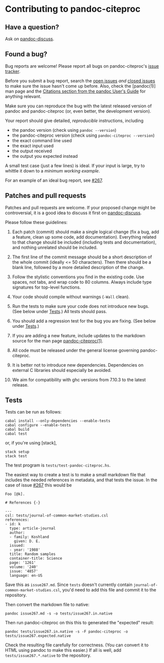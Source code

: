 Contributing to pandoc-citeproc
===============================

Have a question?
----------------

Ask on [pandoc-discuss].

Found a bug?
------------

Bug reports are welcome!  Please report all bugs on
pandoc-citeproc's [issue tracker].

Before you submit a bug report, search the [open issues] *and* [closed issues]
to make sure the issue hasn't come up before. Also, check the
[pandoc(1)] man page and the [Citations section from the pandoc
User's Guide] for anything relevant.

Make sure you can reproduce the bug with the latest released
version of pandoc and pandoc-citeproc (or, even better, the
development version).

Your report should give detailed, *reproducible* instructions, including

  * the pandoc version (check using `pandoc --version`)
  * the pandoc-citeproc version (check using `pandoc-citeproc --version`)
  * the exact command line used
  * the exact input used
  * the output received
  * the output you expected instead

A small test case (just a few lines) is ideal.  If your input is large,
try to whittle it down to a *minimum working example*.

For an example of an ideal bug report, see
[#267](https://github.com/jgm/pandoc-citeproc/issues/267).

Patches and pull requests
-------------------------

Patches and pull requests are welcome.  If your proposed change might
be controversial, it is a good idea to discuss it first on [pandoc-discuss].

Please follow these guidelines:

1.  Each patch (commit) should make a single logical change (fix a bug, add
    a feature, clean up some code, add documentation).  Everything
    related to that change should be included (including tests and
    documentation), and nothing unrelated should be included.

2.  The first line of the commit message should be a short description
    of the whole commit (ideally <= 50 characters).  Then there should
    be a blank line, followed by a more detailed description of the
    change.

3.  Follow the stylistic conventions you find in the existing
    code.  Use spaces, not tabs, and wrap code to 80 columns.
    Always include type signatures for top-level functions.

4.  Your code should compile without warnings (`-Wall` clean).

5.  Run the tests to make sure your code does not introduce new bugs.
    (See below under [Tests](#tests).)  All tests should pass.

6.  You should add a regression test for the bug you are fixing.  (See
    below under [Tests](#tests).)

7.  If you are adding a new feature, include updates to the
    markdown source for the man page [pandoc-citeproc(1)].

8.  All code must be released under the general license
    governing pandoc-citeproc.

9.  It is better not to introduce new dependencies.  Dependencies on
    external C libraries should especially be avoided.

10. We aim for compatibility with ghc versions from 7.10.3 to the
    latest release.

Tests
-----

Tests can be run as follows:

    cabal install --only-dependencies --enable-tests
    cabal configure --enable-tests
    cabal build
    cabal test

or, if you're using [stack],

    stack setup
    stack test

The test program is `tests/test-pandoc-citeproc.hs`.

The easiest way to create a test is to make a small markdown
file that includes the needed references in metadata, and that
tests the issue. In the case of issue
[#267](https://github.com/jgm/pandoc-citeproc/issues/267) this
would be

```
Foo [@k].

# References {-}

---
csl: tests/journal-of-common-market-studies.csl
references:
- id: k
  type: article-journal
  author:
  - family: Koshland
    given: D. E.
  issued:
  - year: '1988'
  title: Random samples
  container-title: Science
  page: '1261'
  volume: '240'
  issue: '4857'
  language: en-US
```

Save this as `issue267.md`.  Since `tests` doesn't currently
contain `journal-of-common-market-studies.csl`, you'd need to
add this file and commit it to the repository.

Then convert the markdown file to native:

    pandoc issue267.md -s -o tests/issue267.in.native

Then run pandoc-citeproc on this this to generated the "expected" result:

    pandoc tests/issue267.in.native -s -F pandoc-citeproc -o tests/issue267.expected.native

Check the resulting file carefully for correctness. (You can
convert it to HTML using pandoc to make this easier.) If all is
well, add `tests/issue267.*.native` to the repository.

[pandoc-discuss]: http://groups.google.com/group/pandoc-discuss
[pandoc-citeproc(1)]: https://github.com/jgm/pandoc-citeproc/blob/master/man/pandoc-citeproc.1.md
[issue tracker]: https://github.com/jgm/pandoc-citeproc/issues
[open issues]: https://github.com/jgm/pandoc-citeproc/issues
[closed issues]: https://github.com/jgm/pandoc-citeproc/issues?q=is%3Aissue+is%3Aclosed
[Citations section from the pandoc User's Guide]: https://pandoc.org/MANUAL.html#citations


